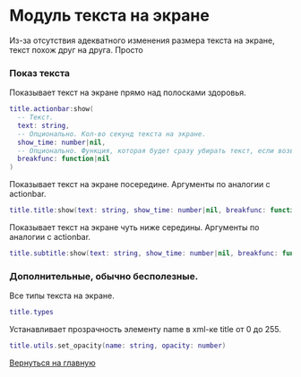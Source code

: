 # Модуль текста на экране

Из-за отсутствия адекватного изменения размера текста на экране, текст похож друг на друга. Просто

### Показ текста

Показывает текст на экране прямо над полосками здоровья.

```lua
title.actionbar:show(
  -- Текст.
  text: string,
  -- Опционально. Кол-во секунд текста на экране.
  show_time: number|nil,
  -- Опционально. Функция, которая будет сразу убирать текст, если возвращает true.
  breakfunc: function|nil
)
```

Показывает текст на экране посередине. Аргументы по аналогии с actionbar.

```lua
title.title:show(text: string, show_time: number|nil, breakfunc: function|nil)
```

Показывает текст на экране чуть ниже середины. Аргументы по аналогии с actionbar.

```lua
title.subtitle:show(text: string, show_time: number|nil, breakfunc: function|nil)
```

### Дополнительные, обычно бесполезные.

Все типы текста на экране.

```lua
title.types
```

Устанавливает прозрачность элементу name в xml-ке title от 0 до 255.

```lua
title.utils.set_opacity(name: string, opacity: number)
```

[Вернуться на главную](main.md)

```

```
